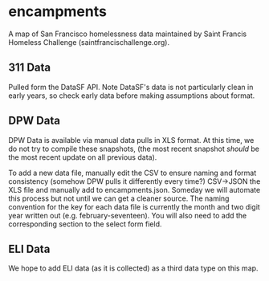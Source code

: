 # encampments

A map of San Francisco homelessness data maintained by Saint Francis Homeless Challenge (saintfrancischallenge.org).

## 311 Data
Pulled form the DataSF API.  Note DataSF's data is not particularly clean in early years, so check early data before making assumptions about format.
 
## DPW Data

DPW Data is available via manual data pulls in XLS format. At this time, we do not try to compile these snapshots, (the most recent snapshot *should* be the most recent update on all previous data).

To add a new data file, manually edit the CSV to ensure naming and format consistency (somehow DPW pulls it differently every time?) CSV->JSON the XLS file and manually add to encampments.json.  Someday we will automate this process but not until we can get a cleaner source.  The naming convention for the key for each data file is currently the month and two digit year written out (e.g. february-seventeen). You will also need to add the corresponding section to the select form field.

## ELI Data
We hope to add ELI data (as it is collected) as a third data type on this map.  
